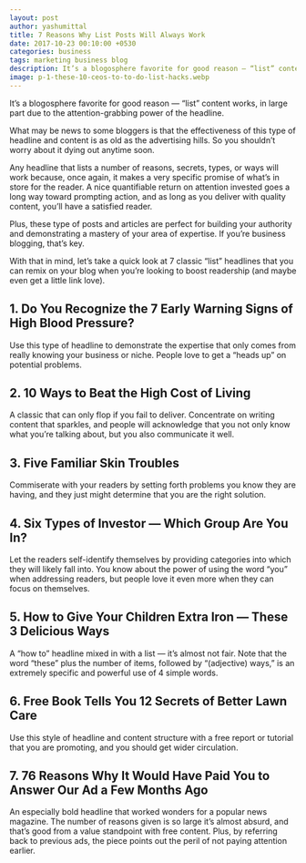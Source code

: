 ```yaml
---
layout: post
author: yashumittal
title: 7 Reasons Why List Posts Will Always Work
date: 2017-10-23 00:10:00 +0530
categories: business
tags: marketing business blog
description: It’s a blogosphere favorite for good reason — “list” content works, in large part due to the attention-grabbing power of the headline.
image: p-1-these-10-ceos-to-to-do-list-hacks.webp
---
```


It’s a blogosphere favorite for good reason — “list” content works, in large part due to the attention-grabbing power of the headline.

What may be news to some bloggers is that the effectiveness of this type of headline and content is as old as the advertising hills. So you shouldn’t worry about it dying out anytime soon.

Any headline that lists a number of reasons, secrets, types, or ways will work because, once again, it makes a very specific promise of what’s in store for the reader. A nice quantifiable return on attention invested goes a long way toward prompting action, and as long as you deliver with quality content, you’ll have a satisfied reader.

Plus, these type of posts and articles are perfect for building your authority and demonstrating a mastery of your area of expertise. If you’re business blogging, that’s key.

With that in mind, let’s take a quick look at 7 classic “list” headlines that you can remix on your blog when you’re looking to boost readership (and maybe even get a little link love).

## 1. Do You Recognize the 7 Early Warning Signs of High Blood Pressure?

Use this type of headline to demonstrate the expertise that only comes from really knowing your business or niche. People love to get a “heads up” on potential problems.

## 2. 10 Ways to Beat the High Cost of Living

A classic that can only flop if you fail to deliver. Concentrate on writing content that sparkles, and people will acknowledge that you not only know what you’re talking about, but you also communicate it well.

## 3. Five Familiar Skin Troubles

Commiserate with your readers by setting forth problems you know they are having, and they just might determine that you are the right solution.

## 4. Six Types of Investor — Which Group Are You In?

Let the readers self-identify themselves by providing categories into which they will likely fall into. You know about the power of using the word “you” when addressing readers, but people love it even more when they can focus on themselves.

## 5. How to Give Your Children Extra Iron — These 3 Delicious Ways

A “how to” headline mixed in with a list — it’s almost not fair. Note that the word “these” plus the number of items, followed by “(adjective) ways,” is an extremely specific and powerful use of 4 simple words.

## 6. Free Book Tells You 12 Secrets of Better Lawn Care

Use this style of headline and content structure with a free report or tutorial that you are promoting, and you should get wider circulation.

## 7. 76 Reasons Why It Would Have Paid You to Answer Our Ad a Few Months Ago

An especially bold headline that worked wonders for a popular news magazine. The number of reasons given is so large it’s almost absurd, and that’s good from a value standpoint with free content. Plus, by referring back to previous ads, the piece points out the peril of not paying attention earlier.
